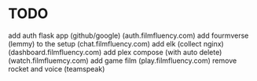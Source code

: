 # TODO

add auth flask app (github/google) (auth.filmfluency.com)
add fourmverse (lemmy) to the setup (chat.filmfluency.com)
add elk (collect nginx) (dashboard.filmfluency.com)
add plex compose (with auto delete) (watch.filmfluemcy.com)
add game film (play.filmfluency.com)
remove rocket and voice (teamspeak)
